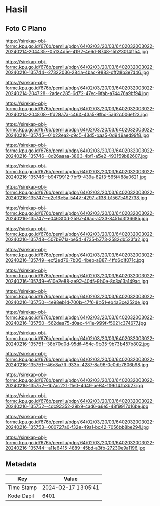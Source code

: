 # Hasil

## Foto C Plano

https://sirekap-obj-formc.kpu.go.id/676b/pemilu/pdpr/64/02/03/20/03/6402032003022-20240214-204435--05134d5e-4192-4e6d-8748-15b23014f154.jpg

https://sirekap-obj-formc.kpu.go.id/676b/pemilu/pdpr/64/02/03/20/03/6402032003022-20240216-135744--27322036-284a-4bac-9883-dff28b3e7d46.jpg

https://sirekap-obj-formc.kpu.go.id/676b/pemilu/pdpr/64/02/03/20/03/6402032003022-20240214-204728--2adec285-6d72-47ec-9fab-a74476a9bf94.jpg

https://sirekap-obj-formc.kpu.go.id/676b/pemilu/pdpr/64/02/03/20/03/6402032003022-20240214-204808--ffd28a7a-c464-43a5-9fbc-5a62c006ef23.jpg

https://sirekap-obj-formc.kpu.go.id/676b/pemilu/pdpr/64/02/03/20/03/6402032003022-20240216-135745--01b22ea2-c9c5-43d5-baa5-0d949aed99f8.jpg

https://sirekap-obj-formc.kpu.go.id/676b/pemilu/pdpr/64/02/03/20/03/6402032003022-20240216-135746--8d26aaaa-3863-4bf1-a5e2-493159b82607.jpg

https://sirekap-obj-formc.kpu.go.id/676b/pemilu/pdpr/64/02/03/20/03/6402032003022-20240216-135746--b9479912-7bf9-439a-82f3-565f488a0621.jpg

https://sirekap-obj-formc.kpu.go.id/676b/pemilu/pdpr/64/02/03/20/03/6402032003022-20240216-135747--d2e16e5a-5447-4297-a138-b1567c492738.jpg

https://sirekap-obj-formc.kpu.go.id/676b/pemilu/pdpr/64/02/03/20/03/6402032003022-20240216-135747--e0463f0d-2597-46ac-a233-8451d3f36685.jpg

https://sirekap-obj-formc.kpu.go.id/676b/pemilu/pdpr/64/02/03/20/03/6402032003022-20240216-135748--507b971a-be54-4735-b773-2582db523fa2.jpg

https://sirekap-obj-formc.kpu.go.id/676b/pemilu/pdpr/64/02/03/20/03/6402032003022-20240216-135749--ecf2ed76-7b06-4beb-a887-4ffd6c1f071c.jpg

https://sirekap-obj-formc.kpu.go.id/676b/pemilu/pdpr/64/02/03/20/03/6402032003022-20240216-135749--610e2e88-ae92-40d5-9b0e-8c3a13a149ac.jpg

https://sirekap-obj-formc.kpu.go.id/676b/pemilu/pdpr/64/02/03/20/03/6402032003022-20240216-135750--4e98eb1d-700b-47f6-8b51-eb4a3ce252de.jpg

https://sirekap-obj-formc.kpu.go.id/676b/pemilu/pdpr/64/02/03/20/03/6402032003022-20240216-135750--562dea75-d0ac-441e-999f-f5021c374677.jpg

https://sirekap-obj-formc.kpu.go.id/676b/pemilu/pdpr/64/02/03/20/03/6402032003022-20240216-135751--38b70d0d-95df-454c-9b35-9b73b457b802.jpg

https://sirekap-obj-formc.kpu.go.id/676b/pemilu/pdpr/64/02/03/20/03/6402032003022-20240216-135751--46e8a7ff-933b-4287-8a96-0e0db7806b98.jpg

https://sirekap-obj-formc.kpu.go.id/676b/pemilu/pdpr/64/02/03/20/03/6402032003022-20240216-135752--1b7ac221-f1e0-4d49-ae84-1f96141b3b27.jpg

https://sirekap-obj-formc.kpu.go.id/676b/pemilu/pdpr/64/02/03/20/03/6402032003022-20240216-135752--4dc92352-29b9-4ad6-a6e5-48f9917d16be.jpg

https://sirekap-obj-formc.kpu.go.id/676b/pemilu/pdpr/64/02/03/20/03/6402032003022-20240216-135753--000727a0-f32e-49a1-bc42-7056bb8be294.jpg

https://sirekap-obj-formc.kpu.go.id/676b/pemilu/pdpr/64/02/03/20/03/6402032003022-20240216-135744--a11e6415-4889-45bd-a3fb-27230e9a1196.jpg


## Metadata

| Key        | Value               |
| ---------- | ------------------- |
| Time Stamp | 2024-02-17 13:05:41 |
| Kode Dapil | 6401                |




